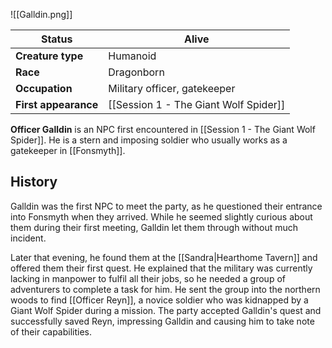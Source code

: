 ![[Galldin.png]]

| Status               | Alive             |
|----------------------|---------------------------------------|
| **Creature type**    | Humanoid                             |
| **Race**             | Dragonborn                               |
| **Occupation**       | Military officer, gatekeeper                       |
| **First appearance** | [[Session 1 - The Giant Wolf Spider]] |

**Officer Galldin** is an NPC first encountered in [[Session 1 - The Giant Wolf Spider]]. He is a stern and imposing soldier who usually works as a gatekeeper in [[Fonsmyth]].
## History

Galldin was the first NPC to meet the party, as he questioned their entrance into Fonsmyth when they arrived. While he seemed slightly curious about them during their first meeting, Galldin let them through without much incident.

Later that evening, he found them at the [[Sandra|Hearthome Tavern]] and offered them their first quest. He explained that the military was currently lacking in manpower to fulfil all their jobs, so he needed a group of adventurers to complete a task for him. He sent the group into the northern woods to find [[Officer Reyn]], a novice soldier who was kidnapped by a Giant Wolf Spider during a mission. The party accepted Galldin's quest and successfully saved Reyn, impressing Galldin and causing him to take note of their capabilities.